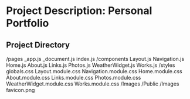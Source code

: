 # Project Description: Personal Portfolio

## Project Directory

/pages
  _app.js
  _document.js
  index.js
/components
  Layout.js
  Navigation.js
  Home.js
  About.js
  Links.js
  Photos.js
  WeatherWidget.js
  Works.js
/styles
  globals.css
  Layout.module.css
  Navigation.module.css
  Home.module.css
  About.module.css
  Links.module.css
  Photos.module.css
  WeatherWidget.module.css
  Works.module.css
/Images
/Public
  /Images
  favicon.png
  